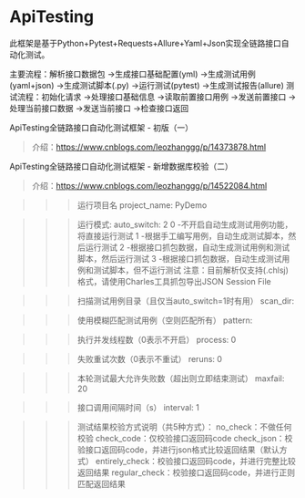 # ApiTesting
此框架是基于Python+Pytest+Requests+Allure+Yaml+Json实现全链路接口自动化测试。

主要流程：解析接口数据包 ->生成接口基础配置(yml) ->生成测试用例(yaml+json) ->生成测试脚本(.py) ->运行测试(pytest) ->生成测试报告(allure)
测试流程：初始化请求 ->处理接口基础信息 ->读取前置接口用例 ->发送前置接口 ->处理当前接口数据 ->发送当前接口  ->检查接口返回

ApiTesting全链路接口自动化测试框架 - 初版（一）
> 介绍：https://www.cnblogs.com/leozhanggg/p/14373878.html

ApiTesting全链路接口自动化测试框架 - 新增数据库校验（二）
> 介绍：https://www.cnblogs.com/leozhanggg/p/14522084.html


>>> 运行项目名
project_name: PyDemo

>>> 运行模式:
auto_switch: 2
> 0 -不开启自动生成测试用例功能，将直接运行测试
> 1 -根据手工编写用例，自动生成测试脚本，然后运行测试
> 2 -根据接口抓包数据，自动生成测试用例和测试脚本，然后运行测试
> 3 -根据接口抓包数据，自动生成测试用例和测试脚本，但不运行测试
> 注意：目前解析仅支持(.chlsj)格式，请使用Charles工具抓包导出JSON Session File

>>> 扫描测试用例目录（且仅当auto_switch=1时有用）
scan_dir:

>>> 使用模糊匹配测试用例（空则匹配所有）
pattern:

>>> 执行并发线程数（0表示不开启）
process: 0

>>> 失败重试次数（0表示不重试）
reruns: 0

>>> 本轮测试最大允许失败数（超出则立即结束测试）
maxfail: 20

>>> 接口调用间隔时间（s）
interval: 1

>>> 测试结果校验方式说明（共5种方式）：
> no_check：不做任何校验
> check_code：仅校验接口返回码code
> check_json：校验接口返回码code，并进行json格式比较返回结果（默认方式）
> entirely_check：校验接口返回码code，并进行完整比较返回结果
> regular_check：校验接口返回码code，并进行正则匹配返回结果
